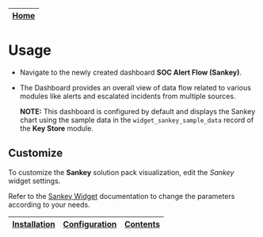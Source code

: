 | [Home](../README.md) |
|----------------------|

# Usage

- Navigate to the newly created dashboard **SOC Alert Flow (Sankey)**.

- The Dashboard provides an overall view of data flow related to various modules like alerts and escalated incidents from multiple sources.
  
    **NOTE:** This dashboard is configured by default and displays the Sankey chart using the sample data in the `widget_sankey_sample_data` record of the **Key Store** module. 

## Customize

To customize the **Sankey** solution pack visualization, edit the *Sankey* widget settings.

Refer to the [Sankey Widget](https://github.com/fortinet-fortisoar/widget-soc-overview-sankey/blob/develop/README.md) documentation to change the parameters according to your needs.

| [Installation](./setup.md#installation) | [Configuration](./setup.md#configuration) | [Contents](./contents.md) |
|-----------------------------------------|-------------------------------------------|---------------------------|
